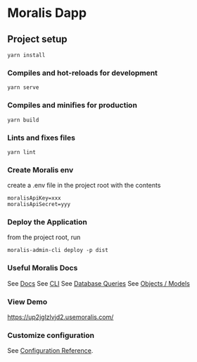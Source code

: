 # Moralis Dapp

## Project setup
```
yarn install
```

### Compiles and hot-reloads for development
```
yarn serve
```

### Compiles and minifies for production
```
yarn build
```

### Lints and fixes files
```
yarn lint
```

### Create Moralis env
create a .env file in the project root with the contents
```
moralisApiKey=xxx
moralisApiSecret=yyy
```

### Deploy the Application
from the project root, run
```
moralis-admin-cli deploy -p dist
```

### Useful Moralis Docs
See [Docs](https://docs.moralis.io)
See [CLI](https://docs.moralis.io/moralis-server/tools/moralis-admin-cli)
See [Database Queries](https://docs.moralis.io/moralis-server/database/queries)
See [Objects / Models](https://docs.moralis.io/moralis-server/database/objects)

### View Demo
https://up2jglzlvjd2.usemoralis.com/

### Customize configuration
See [Configuration Reference](https://cli.vuejs.org/config/).

